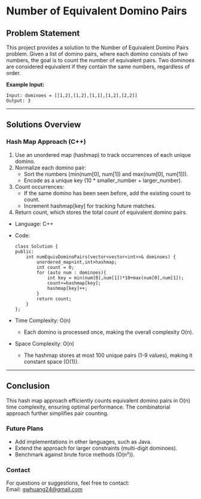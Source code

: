 # **Number of Equivalent Domino Pairs**

## **Problem Statement**
This project provides a solution to the Number of Equivalent Domino Pairs problem. Given a list of domino pairs, where each domino consists of two numbers, the goal is to count the number of equivalent pairs. Two dominoes are considered equivalent if they contain the same numbers, regardless of order.  
  
**Example Input:**
  ```
  Input: dominoes = [[1,2],[1,2],[1,1],[1,2],[2,2]]
  Output: 3
  ```
---

## **Solutions Overview**

### **Hash Map Approach (C++)**
1. Use an unordered map (hashmap) to track occurrences of each unique domino.
2. Normalize each domino pair:
   - Sort the numbers (min(num[0], num[1]) and max(num[0], num[1])).
   - Encode as a unique key (10 * smaller_number + larger_number).
3. Count occurrences:
   - If the same domino has been seen before, add the existing count to count.
   - Increment hashmap[key] for tracking future matches.
3. Return count, which stores the total count of equivalent domino pairs.
 
- Language: C++
- Code:
  ```
  class Solution {
  public:
      int numEquivDominoPairs(vector<vector<int>>& dominoes) {
          unordered_map<int,int>hashmap;
          int count = 0;
          for (auto num : dominoes){
              int key = min(num[0],num[1])*10+max(num[0],num[1]);
              count+=hashmap[key];
              hashmap[key]++;
          } 
          return count;
      }
  };
  ```
  
- Time Complexity: O(n)  
  - Each domino is processed once, making the overall complexity O(n).
- Space Complexity: O(n)
  - The hashmap stores at most 100 unique pairs (1-9 values), making it constant space (O(1)).
---

## **Conclusion**
This hash map approach efficiently counts equivalent domino pairs in O(n) time complexity, ensuring optimal performance. The combinatorial approach further simplifies pair counting.  

### **Future Plans**
- Add implementations in other languages, such as Java.
- Extend the approach for larger constraints (multi-digit dominoes).
- Benchmark against brute force methods (O(n²)).
  
### **Contact**
For questions or suggestions, feel free to contact:  
Email: gwhuang24@gmail.com
